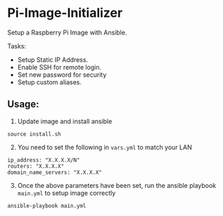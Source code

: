 # Pi-Image-Initializer

Setup a Raspberry Pi Image with Ansible.


Tasks:
- Setup Static IP Address.
- Enable SSH for remote login.
- Set new password for security
- Setup custom aliases.

## Usage:

1) Update image and install ansible

  ```shell
  source install.sh
  ```
2) You need to set the following in `vars.yml` to match your LAN

```shell
ip_address: "X.X.X.X/N"
routers: "X.X.X.X"
domain_name_servers: "X.X.X.X"
```

3) Once the above parameters have been set, run the ansible playbook `main.yml` to setup image correctly

  ```shell
  ansible-playbook main.yml
  ```
